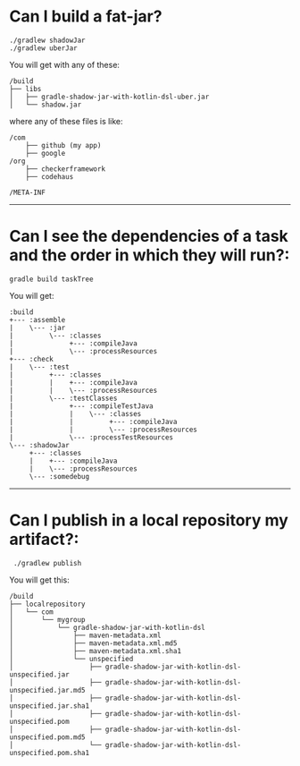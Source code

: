 
# Can I build a fat-jar?
```
./gradlew shadowJar
./gradlew uberJar
```
You will get with any of these:
```
/build
├── libs
│   ├── gradle-shadow-jar-with-kotlin-dsl-uber.jar
│   └── shadow.jar

```

where any of these files is like:
```
/com
    ├── github (my app)
    ├── google 
/org
    ├── checkerframework
    ├── codehaus

/META-INF

```
---
# Can I see the dependencies of a task and the order in which they will run?:
```
gradle build taskTree
```
You will get:
```
:build
+--- :assemble
|    \--- :jar
|         \--- :classes
|              +--- :compileJava
|              \--- :processResources
+--- :check
|    \--- :test
|         +--- :classes
|         |    +--- :compileJava
|         |    \--- :processResources
|         \--- :testClasses
|              +--- :compileTestJava
|              |    \--- :classes
|              |         +--- :compileJava
|              |         \--- :processResources
|              \--- :processTestResources
\--- :shadowJar
     +--- :classes
     |    +--- :compileJava
     |    \--- :processResources
     \--- :somedebug
```
---

# Can I publish in a local repository my artifact?:
```
 ./gradlew publish
```
You will get this:
```
/build
├── localrepository
│   └── com
│       └── mygroup
│           └── gradle-shadow-jar-with-kotlin-dsl
│               ├── maven-metadata.xml
│               ├── maven-metadata.xml.md5
│               ├── maven-metadata.xml.sha1
│               └── unspecified
│                   ├── gradle-shadow-jar-with-kotlin-dsl-unspecified.jar
│                   ├── gradle-shadow-jar-with-kotlin-dsl-unspecified.jar.md5
│                   ├── gradle-shadow-jar-with-kotlin-dsl-unspecified.jar.sha1
│                   ├── gradle-shadow-jar-with-kotlin-dsl-unspecified.pom
│                   ├── gradle-shadow-jar-with-kotlin-dsl-unspecified.pom.md5
│                   └── gradle-shadow-jar-with-kotlin-dsl-unspecified.pom.sha1
```
